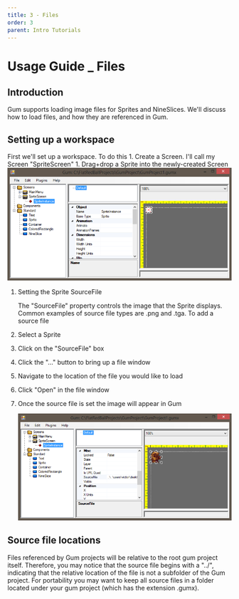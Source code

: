 ```yaml
---
title: 3 - Files
order: 3
parent: Intro Tutorials
---
```


# Usage Guide \_ Files

## Introduction

Gum supports loading image files for Sprites and NineSlices. We'll discuss how to load files, and how they are referenced in Gum.

## Setting up a workspace

First we'll set up a workspace. To do this 1. Create a Screen. I'll call my Screen "SpriteScreen" 1. Drag+drop a Sprite into the newly-created Screen ![](../.gitbook/assets/GumSpriteInstance.PNG)

1. Setting the Sprite SourceFile

   The "SourceFile" property controls the image that the Sprite displays.  Common examples of source file types are .png and .tga.  To add a source file

2. Select a Sprite
3. Click on the "SourceFile" box
4. Click the "..." button to bring up a file window
5. Navigate to the location of the file you would like to load
6. Click "Open" in the file window
7. Once the source file is set the image will appear in Gum

   ![](../.gitbook/assets/GumSpriteSourceFile.PNG)

## Source file locations

Files referenced by Gum projects will be relative to the root gum project itself. Therefore, you may notice that the source file begins with a "../", indicating that the relative location of the file is not a subfolder of the Gum project. For portability you may want to keep all source files in a folder located under your gum project \(which has the extension .gumx\).

